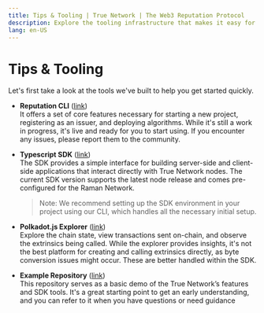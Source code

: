 ```yaml
---
title: Tips & Tooling | True Network | The Web3 Reputation Protocol
description: Explore the tooling infrastructure that makes it easy for you to build on top of True Network's On-Chain Attestation & Reputation.
lang: en-US
---
```


# Tips & Tooling

Let's first take a look at the tools we've built to help you get started quickly.

- **Reputation CLI** ([link](https://www.npmjs.com/package/reputation-cli))<br/>
It offers a set of core features necessary for starting a new project, registering as an issuer, and deploying algorithms. While it's still a work in progress, it's live and ready for you to start using. If you encounter any issues, please report them to the community.


- **Typescript SDK** ([link](https://www.npmjs.com/package/@truenetworkio/sdk))<br/>
The SDK provides a simple interface for building server-side and client-side applications that interact directly with True Network nodes. The current SDK version supports the latest node release and comes pre-configured for the Raman Network.
  > Note: We recommend setting up the SDK environment in your project using our CLI, which handles all the necessary initial setup.


- **Polkadot.js Explorer** ([link](https://truenetwork.io/explorer/raman))<br/>
Explore the chain state, view transactions sent on-chain, and observe the extrinsics being called. While the explorer provides insights, it's not the best platform for creating and calling extrinsics directly, as byte conversion issues might occur. These are better handled within the SDK.

- **Example Repository** ([link](https://github.com/TrueNetworkIO/true-example))<br/>
This repository serves as a basic demo of the True Network’s features and SDK tools. It's a great starting point to get an early understanding, and you can refer to it when you have questions or need guidance